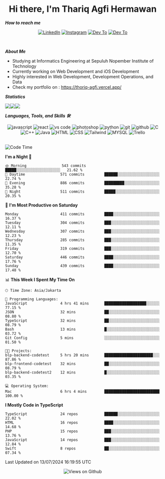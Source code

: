 <div align="center">
  <h1>Hi there, I'm Thariq Agfi Hermawan</h1>
</div>


***How to reach me***
<p align='center'>
   <a href="https://www.linkedin.com/in/thariqagfihermawan" target="_blank"><img src="https://img.shields.io/badge/LinkedIn-0077B5?style=for-the-badge&logo=linkedin&logoColor=white" alt="LinkedIn"></a>
   <a href="https://www.instagram.com/thoriqagfi" target="_blank"><img src="https://img.shields.io/badge/Instagram-E4405F?style=for-the-badge&logo=instagram&logoColor=white" alt="Instagram"></a>
   <a href="https://medium.com/@thoriq.aghfi60" target="_blank"><img src="https://img.shields.io/badge/Medium-12100E?style=for-the-badge&logo=medium&logoColor=white" alt="Dev To"></a>
   <a href="https://linktr.ee/thoriqagfi" target="_blank"><img src="https://img.shields.io/badge/linktree-1de9b6?style=for-the-badge&logo=linktree&logoColor=white" alt="Dev To"></a>
</p>

<br>

***About Me***
- Studying at Informatics Engineering at Sepuluh Nopember Institute of Technology
- Currently working on Web Development and iOS Development
- Highly interested in Web Development, Development Operations, and Data
- Check my portfolio on : https://thoriq-agfi.vercel.app/

***Statistics***

<!-- [![GitHub Streak](http://github-readme-streak-stats.herokuapp.com?user=thoriqagfi&theme=dark)](https://git.io/streak-stats) -->

<div align="center">
  <div style="display: flex;">
    <img src="http://github-readme-streak-stats.herokuapp.com?user=thoriqagfi&theme=chartreuse-dark"/>
    <img src="https://github-readme-stats.vercel.app/api/top-langs/?username=thoriqagfi&layout=compact&&theme=chartreuse-dark&langs_count=8)](https://github.com/thoriqagfi"/>
    <img src="https://github-readme-stats.vercel.app/api?username=thoriqagfi&show_icons=true&theme=chartreuse-dark"/>
  </div>
</div>

<!-- [![Top Langs](https://github-readme-stats.vercel.app/api/top-langs/?username=thoriqagfi&layout=compact&&theme=chartreuse-dark&langs_count=8)](https://github.com/thoriqagfi)
< ![Agfi's GitHub stats](https://github-readme-stats.vercel.app/api?username=thoriqagfi&show_icons=true&theme=chartreuse-dark) -->

***Languages, Tools, and Skills 🛠***

  <div align="center">
    <img src="https://img.shields.io/badge/JavaScript-F7DF1E?style=for-the-badge&logo=javascript&logoColor=black" alt="javascript" />
    <img src="https://img.shields.io/badge/React-61DAFB?style=for-the-badge&logo=react&logoColor=black" alt="react" />
    <img src="https://img.shields.io/badge/vs%20code-007ACC?style=for-the-badge&logo=visual%20studio%20code&logoColor=white" alt="vs code" />
    <img src="https://img.shields.io/badge/adobe%20photoshop-31A8FF?style=for-the-badge&logo=adobe%20photoshop&logoColor=white" alt="photoshop" />
    <img src="https://img.shields.io/badge/python-3776AB?style=for-the-badge&logo=python&logoColor=white" alt="python" />
    <img src="https://img.shields.io/badge/Git-F05032?style=for-the-badge&logo=git&logoColor=white" alt="git" />
    <img src="https://img.shields.io/badge/GitHub-100000?style=for-the-badge&logo=github&logoColor=white" alt="github" />
    <img src="https://img.shields.io/badge/c-%2300599C.svg?style=for-the-badge&logo=c&logoColor=white" alt="C" />
    <img src="https://img.shields.io/badge/c++-%2300599C.svg?style=for-the-badge&logo=c%2B%2B&logoColor=white" alt="C++" />
    <img src="https://img.shields.io/badge/Java-ED8B00?style=for-the-badge&logo=java&logoColor=white" alt="Java"/>
    <img src="https://img.shields.io/badge/HTML5-E34F26?style=for-the-badge&logo=html5&logoColor=white" alt="HTML" />
    <img src="https://img.shields.io/badge/CSS-239120?&style=for-the-badge&logo=css3&logoColor=white" alt ="CSS" />
    <img src="https://img.shields.io/badge/tailwindcss-%2338B2AC.svg?style=for-the-badge&logo=tailwind-css&logoColor=white" alt="Tailwind" />
    <img src="https://img.shields.io/badge/MySQL-00000F?style=for-the-badge&logo=mysql&logoColor=white" alt="MYSQL" />
    <img src="https://img.shields.io/badge/Trello-%23026AA7.svg?style=for-the-badge&logo=Trello&logoColor=white" alt="Trello" />
  </div><br>

<!--START_SECTION:waka-->
![Code Time](http://img.shields.io/badge/Code%20Time-963%20hrs%201%20min-blue)

**I'm a Night 🦉** 

```text
🌞 Morning                543 commits         █████░░░░░░░░░░░░░░░░░░░░   21.62 % 
🌆 Daytime                571 commits         ██████░░░░░░░░░░░░░░░░░░░   22.74 % 
🌃 Evening                886 commits         █████████░░░░░░░░░░░░░░░░   35.28 % 
🌙 Night                  511 commits         █████░░░░░░░░░░░░░░░░░░░░   20.35 % 
```
📅 **I'm Most Productive on Saturday** 

```text
Monday                   411 commits         ████░░░░░░░░░░░░░░░░░░░░░   16.37 % 
Tuesday                  304 commits         ███░░░░░░░░░░░░░░░░░░░░░░   12.11 % 
Wednesday                307 commits         ███░░░░░░░░░░░░░░░░░░░░░░   12.23 % 
Thursday                 285 commits         ███░░░░░░░░░░░░░░░░░░░░░░   11.35 % 
Friday                   319 commits         ███░░░░░░░░░░░░░░░░░░░░░░   12.70 % 
Saturday                 446 commits         ████░░░░░░░░░░░░░░░░░░░░░   17.76 % 
Sunday                   439 commits         ████░░░░░░░░░░░░░░░░░░░░░   17.48 % 
```


📊 **This Week I Spent My Time On** 

```text
🕑︎ Time Zone: Asia/Jakarta

💬 Programming Languages: 
JavaScript               4 hrs 41 mins       ███████████████████░░░░░░   77.15 % 
JSON                     32 mins             ██░░░░░░░░░░░░░░░░░░░░░░░   08.80 % 
TypeScript               32 mins             ██░░░░░░░░░░░░░░░░░░░░░░░   08.79 % 
Bash                     13 mins             █░░░░░░░░░░░░░░░░░░░░░░░░   03.72 % 
Git Config               5 mins              ░░░░░░░░░░░░░░░░░░░░░░░░░   01.50 % 

🐱‍💻 Projects: 
blp-backend-codetest     5 hrs 20 mins       ██████████████████████░░░   87.86 % 
blp-frontend-codetest    32 mins             ██░░░░░░░░░░░░░░░░░░░░░░░   08.79 % 
blp-backend-codetest2    12 mins             █░░░░░░░░░░░░░░░░░░░░░░░░   03.35 % 

💻 Operating System: 
Mac                      6 hrs 4 mins        █████████████████████████   100.00 % 
```

**I Mostly Code in TypeScript** 

```text
TypeScript               24 repos            ██████░░░░░░░░░░░░░░░░░░░   22.02 % 
HTML                     16 repos            ████░░░░░░░░░░░░░░░░░░░░░   14.68 % 
PHP                      15 repos            ███░░░░░░░░░░░░░░░░░░░░░░   13.76 % 
JavaScript               14 repos            ███░░░░░░░░░░░░░░░░░░░░░░   12.84 % 
Swift                    8 repos             ██░░░░░░░░░░░░░░░░░░░░░░░   07.34 % 
```




 Last Updated on 13/07/2024 16:19:55 UTC
<!--END_SECTION:waka-->

<div align="center">
<img src="https://komarev.com/ghpvc/?username=thoriqagfi&color=blue" alt="Views on Github" />
</div>
